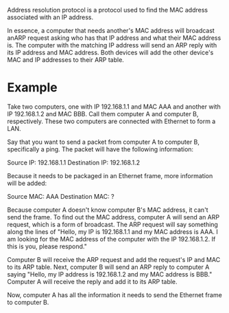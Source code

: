Address resolution protocol is a protocol used to find the MAC address associated with an IP address.

In essence, a computer that needs another's MAC address will broadcast anARP request asking who has that IP address and what their MAC address is. The computer with the matching IP address will send an ARP reply with its IP address and MAC address. Both devices will add the other device's MAC and IP addresses to their ARP table.



# Example
Take two computers, one with IP 192.168.1.1 and MAC AAA and another with IP 192.168.1.2 and MAC BBB. Call them computer A and computer B, respectively. These two computers are connected with Ethernet to form a LAN.

Say that you want to send a packet from computer A to computer B, specifically a ping. The packet will have the following information:

Source IP: 192.168.1.1
Destination IP: 192.168.1.2

Because it needs to be packaged in an Ethernet frame, more information will be added:

Source MAC: AAA
Destination MAC: ?

Because computer A doesn't know computer B's MAC address, it can't send the frame. To find out the MAC address, computer A will send an ARP request, which is a form of broadcast. The ARP request will say something along the lines of "Hello, my IP is 192.168.1.1 and my MAC address is AAA. I am looking for the MAC address of the computer with the IP 192.168.1.2. If this is you, please respond."

Computer B will receive the ARP request and add the request's IP and MAC to its ARP table. Next, computer B will send an ARP reply to computer A saying "Hello, my IP address is 192.168.1.2 and my MAC address is BBB." Computer A will receive the reply and add it to its ARP table.

Now, computer A has all the information it needs to send the Ethernet frame to computer B.